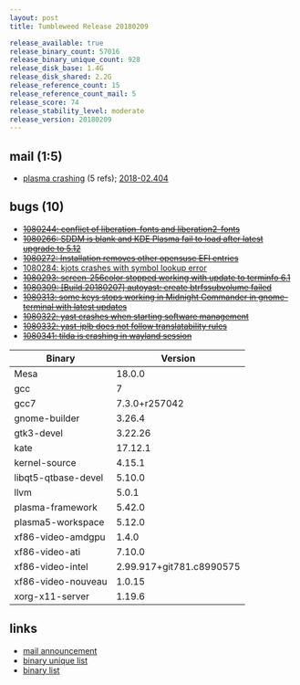 ```yaml
---
layout: post
title: Tumbleweed Release 20180209

release_available: true
release_binary_count: 57016
release_binary_unique_count: 928
release_disk_base: 1.4G
release_disk_shared: 2.2G
release_reference_count: 15
release_reference_count_mail: 5
release_score: 74
release_stability_level: moderate
release_version: 20180209
---
```


## mail (1:5)

- [plasma crashing](https://lists.opensuse.org/opensuse-factory/2018-02/msg00402.html) (5 refs); [2018-02.404](https://lists.opensuse.org/opensuse-factory/2018-02/msg00404.html)

## bugs (10)

<!--more-->

- ~~[1080244: conflict of liberation-fonts and liberation2-fonts](https://bugzilla.opensuse.org/show_bug.cgi?id=1080244)~~
- ~~[1080266: SDDM is blank and KDE Plasma fail to load after latest upgrade to 5.12](https://bugzilla.opensuse.org/show_bug.cgi?id=1080266)~~
- ~~[1080272: Installation removes other opensuse EFI entries](https://bugzilla.opensuse.org/show_bug.cgi?id=1080272)~~
- [1080284: kjots crashes with symbol lookup error](https://bugzilla.opensuse.org/show_bug.cgi?id=1080284)
- ~~[1080293: screen-256color stopped working with update to terminfo 6.1](https://bugzilla.opensuse.org/show_bug.cgi?id=1080293)~~
- ~~[1080309: [Build 20180207] autoyast: create btrfssubvolume failed](https://bugzilla.opensuse.org/show_bug.cgi?id=1080309)~~
- ~~[1080313: some keys stops working in Midnight Commander in gnome-terminal with latest updates](https://bugzilla.opensuse.org/show_bug.cgi?id=1080313)~~
- ~~[1080322: yast crashes when starting software management](https://bugzilla.opensuse.org/show_bug.cgi?id=1080322)~~
- ~~[1080332: yast-iplb does not follow translatability rules](https://bugzilla.opensuse.org/show_bug.cgi?id=1080332)~~
- ~~[1080341: tilda is crashing in wayland session](https://bugzilla.opensuse.org/show_bug.cgi?id=1080341)~~

Binary | Version
--- | ---
Mesa | 18.0.0
gcc | 7
gcc7 | 7.3.0+r257042
gnome-builder | 3.26.4
gtk3-devel | 3.22.26
kate | 17.12.1
kernel-source | 4.15.1
libqt5-qtbase-devel | 5.10.0
llvm | 5.0.1
plasma-framework | 5.42.0
plasma5-workspace | 5.12.0
xf86-video-amdgpu | 1.4.0
xf86-video-ati | 7.10.0
xf86-video-intel | 2.99.917+git781.c8990575
xf86-video-nouveau | 1.0.15
xorg-x11-server | 1.19.6

## links

- [mail announcement](https://lists.opensuse.org/opensuse-factory/2018-02/msg00397.html)
- [binary unique list](http://download.tumbleweed.boombatower.com/20180209/rpm.unique.list)
- [binary list](http://download.tumbleweed.boombatower.com/20180209/rpm.list)
